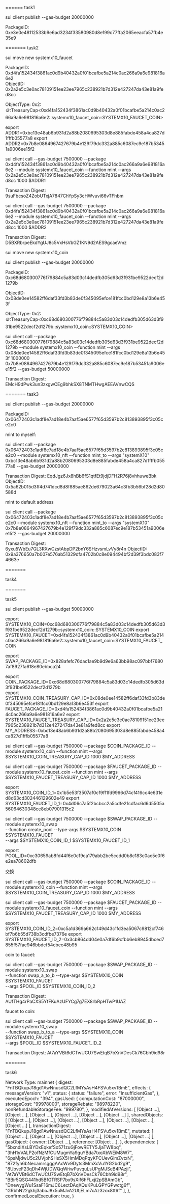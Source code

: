 ======
task1

sui client publish --gas-budget 20000000

PackageID: 0xe3e0e48112533b9e6ad3234f33580980d8e199c77ffa2065eeacfa57fb4e35e9      

=======
task2

sui move new systemx10_faucet

PackageID: 0xd4fa152434f3861ac0d9b40432a0f01bcafbe5a214c0ac266a9a6e981816a6e2          
ObjectID: 0x2a2e5c3e0ac78109151ee23ee7965c238921b7d312e427247da43e81a9fed8cc

ObjectType: 0x2::coin::TreasuryCap<0xd4fa152434f3861ac0d9b40432a0f01bcafbe5a214c0ac266a9a6e981816a6e2::systemx10_faucet_coin::SYSTEMX10_FAUCET_COIN>

export ADDR1=0xbc13e48ab6b931d2a88b2080695303d8e885fabde458a4ca827d1fffb05577a8
export ADDR2=0x7b8e0864967427679b4e129f79dc332a885c6087ec9e187b53451a9006ee15f2

sui client call --gas-budget 7500000 --package 0xd4fa152434f3861ac0d9b40432a0f01bcafbe5a214c0ac266a9a6e981816a6e2 --module systemx10_faucet_coin --function mint --args 0x2a2e5c3e0ac78109151ee23ee7965c238921b7d312e427247da43e81a9fed8cc 1000 $ADDR1

Transaction Digest: 9suFbcsoZ4ZobUTxjA7847ChYpSy3cHWvuvi66vTFhbm

sui client call --gas-budget 7500000 --package 0xd4fa152434f3861ac0d9b40432a0f01bcafbe5a214c0ac266a9a6e981816a6e2 --module systemx10_faucet_coin --function mint --args 0x2a2e5c3e0ac78109151ee23ee7965c238921b7d312e427247da43e81a9fed8cc 1000 $ADDR2

Transaction Digest: D5BXRbrpeEkdYgUJ8c5VxHsVbGZ1KN9d2AES9gcaeVmz

sui move new systemx10_coin

sui client publish --gas-budget 20000000

PackageID: 0xc68d680300776f79884c5a83d03c14dedfb305d63d3f931be9522decf2d1279b               

ObjectID: 0x08de0ee14582ff6daf33fd3b83de0f345095efce181fcc0bd129e8a13b6e453f 

ObjectType: 0x2::coin::TreasuryCap<0xc68d680300776f79884c5a83d03c14dedfb305d63d3f931be9522decf2d1279b::systemx10_coin::SYSTEMX10_COIN>

sui client call --package 0xc68d680300776f79884c5a83d03c14dedfb305d63d3f931be9522decf2d1279b  --module systemx10_coin --function mint --args 0x08de0ee14582ff6daf33fd3b83de0f345095efce181fcc0bd129e8a13b6e453f 1000000 0x7b8e0864967427679b4e129f79dc332a885c6087ec9e187b53451a9006ee15f2 --gas-budget 50000000

Transaction Digest: EMcH9dPwk3un3zxgwCEg9bhkSX8TNMTHwgAEEAVnwCQS

=======
task3

sui client publish --gas-budget 20000000

PackageID: 0x06472403c1adf8e7ad18e4b7aaf5ae6577f65d3597b2c813893895f3c05ce2c0     

mint to myself:

sui client call --package 0x06472403c1adf8e7ad18e4b7aaf5ae6577f65d3597b2c813893895f3c05ce2c0 --module systemx10_nft --function mint_to --args "systemX10" 0xbc13e48ab6b931d2a88b2080695303d8e885fabde458a4ca827d1fffb05577a8 --gas-budget 20000000

Transaction Digest: EqdJgz6Jx8hBb6fS1qtfEt9jdjDFH2R76j8vhhuweBbk
ObjectID: 0x5a62b015d3ff4d741dcd8d8f885ae862de679023a64c3fb3b56bf28d2d80588d  

mint to default address

sui client call --package 0x06472403c1adf8e7ad18e4b7aaf5ae6577f65d3597b2c813893895f3c05ce2c0 --module systemx10_nft --function mint_to --args "systemX10" 0x7b8e0864967427679b4e129f79dc332a885c6087ec9e187b53451a9006ee15f2 --gas-budget 20000000

Transaction Digest: 6yxu5WbEu7GL3RXwCzstAbpDP2bnY6SHzvsmLvVy8r4n
ObjectID: 0x9a376650a7b007e576ab51329dfa4702b0c8e094494bf2d39f3bdc083f74663e 


=======

task4

=======

task5

sui client publish --gas-budget 50000000

export SYSTEMX10_COIN=0xc68d680300776f79884c5a83d03c14dedfb305d63d3f931be9522decf2d1279b::systemx10_coin::SYSTEMX10_COIN
export SYSTEMX10_FAUCET=0xd4fa152434f3861ac0d9b40432a0f01bcafbe5a214c0ac266a9a6e981816a6e2::systemx10_faucet_coin::SYSTEMX10_FAUCET_COIN

export SWAP_PACKAGE_ID=0x828afefc76dac1ae9b9d9e6a63bb98ac097bbf76807af8927fa618e80ebbca24

export COIN_PACKAGE_ID=0xc68d680300776f79884c5a83d03c14dedfb305d63d3f931be9522decf2d1279b    
export SYSTEMX10_COIN_TREASURY_CAP_ID=0x08de0ee14582ff6daf33fd3b83de0f345095efce181fcc0bd129e8a13b6e453f 
export FAUCET_PACKAGE_ID=0xd4fa152434f3861ac0d9b40432a0f01bcafbe5a214c0ac266a9a6e981816a6e2 
export SYSTEMX10_FAUCET_TREASURY_CAP_ID=0x2a2e5c3e0ac78109151ee23ee7965c238921b7d312e427247da43e81a9fed8cc
export MY_ADDRESS=0xbc13e48ab6b931d2a88b2080695303d8e885fabde458a4ca827d1fffb05577a8

sui client call --gas-budget 7500000 --package $COIN_PACKAGE_ID --module systemx10_coin --function mint --args $SYSTEMX10_COIN_TREASURY_CAP_ID 1000 $MY_ADDRESS

sui client call --gas-budget 7500000 --package $FAUCET_PACKAGE_ID --module systemx10_faucet_coin --function mint --args $SYSTEMX10_FAUCET_TREASURY_CAP_ID 1000 $MY_ADDRESS

export SYSTEMX10_COIN_ID_1=0x1b5e53f3507af0cf9ff1fd9966d74cf416cc4e631ed8d63cd302446129602e49
export SYSTEMX10_FAUCET_ID_1=0x4d06c7a5f2bcbcc2a5cdfe21cdfac6d6d5505a56064630348ce8eb07901315c2

sui client call --gas-budget 7500000 --package $SWAP_PACKAGE_ID --module systemx10_swap \
    --function create_pool --type-args $SYSTEMX10_COIN $SYSTEMX10_FAUCET \
    --args $SYSTEMX10_COIN_ID_1 $SYSTEMX10_FAUCET_ID_1

export POOL_ID=0xc30659ab8fd44f6e0c19ca179abb2be5ccdd0b8c183c0ac5c0f6e2ea78602dfb

交换

sui client call --gas-budget 7500000 --package $COIN_PACKAGE_ID --module systemx10_coin --function mint --args $SYSTEMX10_COIN_TREASURY_CAP_ID 1000 $MY_ADDRESS

sui client call --gas-budget 7500000 --package $FAUCET_PACKAGE_ID --module systemx10_faucet_coin --function mint --args $SYSTEMX10_FAUCET_TREASURY_CAP_ID 1000 $MY_ADDRESS


export SYSTEMX10_COIN_ID_2=0xc5a1d369a662c149d43c1fd3ea5067c9812cf746bf7b6b55d738b3cdfbe7376e
export SYSTEMX10_FAUCET_ID_2=0x3cb864dd04e0a7df6b9cfbb6eb8945dbced7855f57fae946bbdcf54cbec48b95

coin to faucet:

sui client call --gas-budget 7500000 --package $SWAP_PACKAGE_ID --module systemx10_swap \
    --function swap_a_to_b --type-args $SYSTEMX10_COIN $SYSTEMX10_FAUCET \
    --args $POOL_ID $SYSTEMX10_COIN_ID_2

Transaction Digest: AUfTHg4rPaCXS5YfFKuAzUFYCg7g7EX8rbRpHTwP1UAZ

faucet to coin:

sui client call --gas-budget 7500000 --package $SWAP_PACKAGE_ID --module systemx10_swap \
    --function swap_b_to_a --type-args $SYSTEMX10_COIN $SYSTEMX10_FAUCET \
    --args $POOL_ID $SYSTEMX10_FAUCET_ID_2

Transaction Digest: At7aYVBt6dCTwUCU7SwEtqB7bXnVDesCk76Cbh9id98r

=======

task6

Network Type:  mainnet
{
  digest: "FnTBQkupJ18gd1AwNnusdQC2LfMYsAsH4FSVu5xv1BmE",
  effects: {
    messageVersion: "v1",
    status: {
      status: "failure",
      error: "InsufficientGas",
    },
    executedEpoch: "394",
    gasUsed: {
      computationCost: "87000000",
      storageCost: "99978000",
      storageRebate: "98978220",
      nonRefundableStorageFee: "999780",
    },
    modifiedAtVersions: [
      [Object ...], [Object ...], [Object ...], [Object ...], [Object ...], [Object ...]
    ],
    sharedObjects: [
      [Object ...], [Object ...], [Object ...], [Object ...], [Object ...], [Object ...], [Object ...]
    ],
    transactionDigest: "FnTBQkupJ18gd1AwNnusdQC2LfMYsAsH4FSVu5xv1BmE",
    mutated: [
      [Object ...], [Object ...], [Object ...], [Object ...], [Object ...], [Object ...]
    ],
    gasObject: {
      owner: [Object ...],
      reference: [Object ...],
    },
    dependencies: [ "5bxndiXsLBYDxEqkefSo571zuGjFowRETY5JjaTW8bq", "3hH1yVALP2ofNzMfCUMugmYa9guYBda7txoXbWEiM8W7",
      "6psMjdwU5c2UVjphSHsSX5HmMDqPqyKFCUevGimZvtxN", "872fyh6bNecamrsgggAAcWv9Dyts3MmXcVu1YG2bd2g9",
      "8UbveF23qDh4WjUDWQqWriwPuvquLsUPgMJSeB4PAzji", "At7aYVBt6dCTwUCU7SwEtqB7bXnVDesCk76Cbh9id98r",
      "BBir5QSG441hd5BfGTRSP7bx9sXif6hFLxji2pSBAmGb", "DnewygWu1SsaF16mJC6LectDAqXQuKPuLGPYGPwctg6f",
      "GRbhN22gkhj3aboJ8x5uMJvA2UtjELm7cAz3zox8tt6f"
    ],
  },
  confirmedLocalExecution: true,
}
